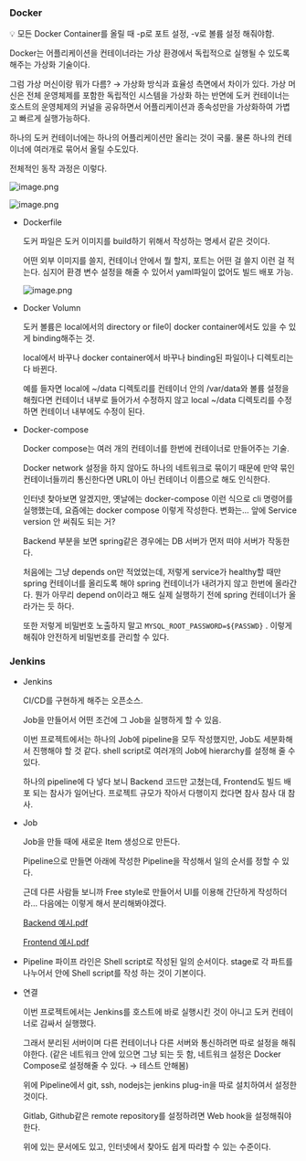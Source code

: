 ### Docker

<aside>
💡 모든 Docker Container를 올릴 때 -p로 포트 설정, -v로 볼륨 설정 해줘야함.

</aside>

Docker는 어플리케이션을 컨테이너라는 가상 환경에서 독립적으로 실행될 수 있도록 해주는 가상화 기술이다.

그럼 가상 머신이랑 뭐가 다름? → 가상화 방식과 효율성 측면에서 차이가 있다. 가상 머신은 전체 운영체제를 포함한 독립적인 시스템을 가상화 하는 반면에 도커 컨테이너는 호스트의 운영체제의 커널을 공유하면서 어플리케이션과 종속성만을 가상화하여 가볍고 빠르게 실행가능하다.

하나의 도커 컨테이너에는 하나의 어플리케이션만 올리는 것이 국룰. 물론 하나의 컨테이너에 여러개로 묶어서 올릴 수도있다.

전체적인 동작 과정은 이렇다.

![image.png](https://prod-files-secure.s3.us-west-2.amazonaws.com/2c49a078-dd4c-49a6-a588-ccab273b758a/7ca84fea-6860-48ad-87be-660b1439c562/image.png)

![image.png](https://prod-files-secure.s3.us-west-2.amazonaws.com/2c49a078-dd4c-49a6-a588-ccab273b758a/97aac3b9-6ab4-4ca4-943e-0db96ff4d719/image.png)

- Dockerfile
    
    도커 파일은 도커 이미지를 build하기 위해서 작성하는 명세서 같은 것이다. 
    
    어떤 외부 이미지를 쓸지, 컨테이너 안에서 뭘 할지, 포트는 어떤 걸 쓸지 이런 걸 적는다. 심지어 환경 변수 설정을 해줄 수 있어서 yaml파일이 없어도 빌드 배포 가능.
    
    ![image.png](https://prod-files-secure.s3.us-west-2.amazonaws.com/2c49a078-dd4c-49a6-a588-ccab273b758a/52ec4d5e-a1f8-46ea-b7d7-4e9db0e0ecdc/image.png)
    
- Docker Volumn
    
    도커 볼륨은 local에서의 directory or file이 docker container에서도 있을 수 있게 binding해주는 것.
    
    local에서 바꾸나 docker container에서 바꾸나 binding된 파일이나 디렉토리는 다 바뀐다.
    
    예를 들자면 local에 ~/data 디렉토리를 컨테이너 안의 /var/data와 볼륨 설정을 해줬다면 컨테이너 내부로 들어가서 수정하지 않고 local ~/data 디렉토리를 수정하면 컨테이너 내부에도 수정이 된다.
    
- Docker-compose
    
    Docker compose는 여러 개의 컨테이너를 한번에 컨테이너로 만들어주는 기술.
    
    Docker network 설정을 하지 않아도 하나의 네트워크로 묶이기 때문에 만약 묶인 컨테이너들끼리 통신한다면 URL이 아닌 컨테이너 이름으로 해도 인식한다.
    
    인터넷 찾아보면 알겠지만, 옛날에는 docker-compose 이런 식으로 cli 명령어를 실행했는데, 요즘에는 docker compose 이렇게 작성한다. 변화는… 앞에 Service version 안 써줘도 되는 거? 

    
    Backend 부분을 보면 spring같은 경우에는 DB 서버가 먼저 떠야 서버가 작동한다.
    
    처음에는 그냥 depends on만 적었었는데, 저렇게 service가 healthy할 때만 spring 컨테이너를 올리도록 해야 spring 컨테이너가 내려가지 않고 한번에 올라간다. 뭔가 아무리 depend on이라고 해도 실제 실행하기 전에 spring 컨테이너가 올라가는 듯 하다.
    
    또한 저렇게 비밀번호 노출하지 말고 `MYSQL_ROOT_PASSWORD=${PASSWD}` . 이렇게 해줘야 안전하게 비밀번호를 관리할 수 있다.


### Jenkins

- Jenkins
    
    CI/CD를 구현하게 해주는 오픈소스.
    
    Job을 만들어서 어떤 조건에 그 Job을 실행하게 할 수 있음.
    
    이번 프로젝트에서는 하나의 Job에 pipeline을 모두 작성했지만, Job도 세분화해서 진행해야 할 것 같다. shell script로 여러개의 Job에 hierarchy를 설정해 줄 수 있다.
    
    하나의 pipeline에 다 넣다 보니 Backend 코드만 고쳤는데, Frontend도 빌드 배포 되는 참사가 일어난다. 프로젝트 규모가 작아서 다행이지 컸다면 참사 참사 대 참사.
    
- Job
    
    Job을 만들 때에 새로운 Item 생성으로 만든다.
    
    Pipeline으로 만들면 아래에 작성한 Pipeline을 작성해서 일의 순서를 정할 수 있다.
    
    근데 다른 사람들 보니까 Free style로 만들어서 UI를 이용해 간단하게 작성하더라… 다음에는 이렇게 해서 분리해봐야겠다.
    
    [Backend 예시.pdf](https://prod-files-secure.s3.us-west-2.amazonaws.com/2c49a078-dd4c-49a6-a588-ccab273b758a/a7e4fe1d-9fb9-4ce7-a991-9dc80305f395/Backend_%EC%98%88%EC%8B%9C.pdf)
    
    [Frontend 예시.pdf](https://prod-files-secure.s3.us-west-2.amazonaws.com/2c49a078-dd4c-49a6-a588-ccab273b758a/34ddfd8f-a762-44a0-b77d-676583201339/Frontend_%EC%98%88%EC%8B%9C.pdf)
    
- Pipeline
    파이프 라인은 Shell script로 작성된 일의 순서이다.
    stage로 각 파트를 나누어서 안에 Shell script를 작성 하는 것이 기본이다.
    
- 연결
    
    이번 프로젝트에서는 Jenkins를 호스트에 바로 실행시킨 것이 아니고 도커 컨테이너로 감싸서 실행했다.
    
    그래서 분리된 서버이며 다른 컨테이너나 다른 서버와 통신하려면 따로 설정을 해줘야한다. (같은 네트워크 안에 있으면 그냥 되는 듯 함, 네트워크 설정은 Docker Compose로 설정해줄 수 있다. → 테스트 안해봄)
    
    위에 Pipeline에서 git, ssh, nodejs는 jenkins plug-in을 따로 설치하여서 설정한 것이다.
    
    Gitlab, Github같은 remote repository를 설정하려면 Web hook을 설정해줘야 한다.
    
    위에 있는 문서에도 있고, 인터넷에서 찾아도 쉽게 따라할 수 있는 수준이다.